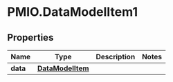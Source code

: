 # PMIO.DataModelItem1

## Properties
Name | Type | Description | Notes
------------ | ------------- | ------------- | -------------
**data** | [**DataModelItem**](DataModelItem.md) |  | 


